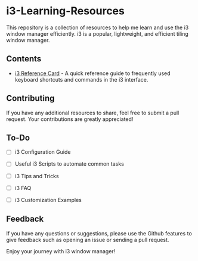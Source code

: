 # i3-Learning-Resources

This repository is a collection of resources to help me learn and use the i3 window manager efficiently. i3 is a popular, lightweight, and efficient tiling window manager.

## Contents

- [i3 Reference Card](./i3-Window-Manager-Reference-Card.md) - A quick reference guide to frequently used keyboard shortcuts and commands in the i3 interface.

## Contributing

If you have any additional resources to share, feel free to submit a pull request. Your contributions are greatly appreciated!

## To-Do

- [ ] i3 Configuration Guide 

- [ ] Useful i3 Scripts to automate common tasks

- [ ] i3 Tips and Tricks 

- [ ] i3 FAQ 

- [ ] i3 Customization Examples 

## Feedback

If you have any questions or suggestions, please use the Github features to give feedback such as opening an issue or sending a pull request.

Enjoy your journey with i3 window manager!
